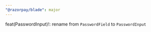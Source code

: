 ```yaml
---
"@razorpay/blade": major
---
```


feat(PasswordInput)!: rename from `PasswordField` to `PasswordInput`
